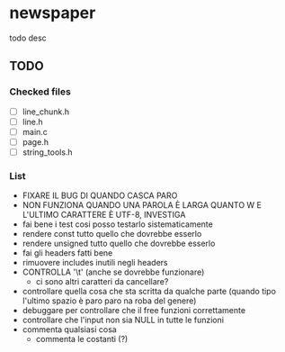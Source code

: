 # newspaper

todo desc

## TODO

### Checked files

- [ ] line_chunk.h
- [ ] line.h
- [ ] main.c
- [ ] page.h
- [ ] string_tools.h

### List

- FIXARE IL BUG DI QUANDO CASCA PARO
- NON FUNZIONA QUANDO UNA PAROLA È LARGA QUANTO W E L'ULTIMO CARATTERE È UTF-8, INVESTIGA
- fai bene i test cosi posso testarlo sistematicamente
- rendere const tutto quello che dovrebbe esserlo
- rendere unsigned tutto quello che dovrebbe esserlo
- fai gli headers fatti bene
- rimuovere includes inutili negli headers
- CONTROLLA '\t' (anche se dovrebbe funzionare)
    - ci sono altri caratteri da cancellare?
- controllare quella cosa che sta scritta da qualche parte (quando tipo l'ultimo spazio è paro paro na roba del genere)
- debuggare per controllare che il free funzioni correttamente
- controllare che l'input non sia NULL in tutte le funzioni
- commenta qualsiasi cosa
    - commenta le costanti (?)
